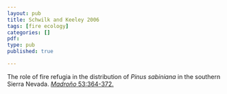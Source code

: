 ```yaml
---
layout: pub
title: Schwilk and Keeley 2006
tags: [fire ecology]
categories: []
pdf: 
type: pub
published: true

---
```


The role of fire refugia in the distribution of *Pinus sabiniana* in the southern Sierra Nevada. [*Madroño* 53:364-372.](http://dx.doi.org/10.3120/0024-9637(2006)53%5B364:TROFRI%5D2.0.CO;2)
